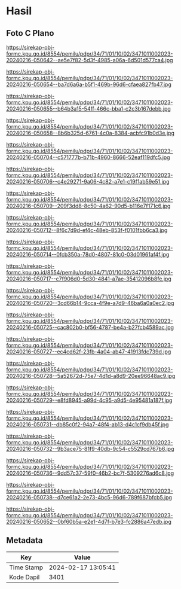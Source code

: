# Hasil

## Foto C Plano

https://sirekap-obj-formc.kpu.go.id/8554/pemilu/pdpr/34/71/01/10/02/3471011002023-20240216-050642--ae5e7f82-5d3f-4985-a06a-6d501d577ca4.jpg

https://sirekap-obj-formc.kpu.go.id/8554/pemilu/pdpr/34/71/01/10/02/3471011002023-20240216-050654--ba7d6a6a-b5f1-469b-96d6-cfaea827fb47.jpg

https://sirekap-obj-formc.kpu.go.id/8554/pemilu/pdpr/34/71/01/10/02/3471011002023-20240216-050655--b64b3a15-54ff-466c-bba1-c2c3b167debb.jpg

https://sirekap-obj-formc.kpu.go.id/8554/pemilu/pdpr/34/71/01/10/02/3471011002023-20240216-050658--8b6b325d-6761-4c0a-8384-acbfc91b0d3e.jpg

https://sirekap-obj-formc.kpu.go.id/8554/pemilu/pdpr/34/71/01/10/02/3471011002023-20240216-050704--c571777b-b71b-4960-8666-52eaf119dfc5.jpg

https://sirekap-obj-formc.kpu.go.id/8554/pemilu/pdpr/34/71/01/10/02/3471011002023-20240216-050706--c4e29271-9a06-4c82-a7e1-c19f1ab59e51.jpg

https://sirekap-obj-formc.kpu.go.id/8554/pemilu/pdpr/34/71/01/10/02/3471011002023-20240216-050709--209f3dd8-8c50-4a62-90d5-b116e7f171c6.jpg

https://sirekap-obj-formc.kpu.go.id/8554/pemilu/pdpr/34/71/01/10/02/3471011002023-20240216-050712--8f6c7d9d-ef4c-48eb-853f-f0101fbb6ca3.jpg

https://sirekap-obj-formc.kpu.go.id/8554/pemilu/pdpr/34/71/01/10/02/3471011002023-20240216-050714--0fcb350a-78d0-4807-81c0-03d01961af4f.jpg

https://sirekap-obj-formc.kpu.go.id/8554/pemilu/pdpr/34/71/01/10/02/3471011002023-20240216-050717--c7f906d0-5d30-4841-a7ae-35412096b8fe.jpg

https://sirekap-obj-formc.kpu.go.id/8554/pemilu/pdpr/34/71/01/10/02/3471011002023-20240216-050720--3cd66b14-9cca-4f9e-a7d9-46ba6a0a0ec2.jpg

https://sirekap-obj-formc.kpu.go.id/8554/pemilu/pdpr/34/71/01/10/02/3471011002023-20240216-050725--cac802b0-bf56-4787-be4a-b27fcb4589ac.jpg

https://sirekap-obj-formc.kpu.go.id/8554/pemilu/pdpr/34/71/01/10/02/3471011002023-20240216-050727--ec4cd62f-23fb-4a04-ab47-41913fdc739d.jpg

https://sirekap-obj-formc.kpu.go.id/8554/pemilu/pdpr/34/71/01/10/02/3471011002023-20240216-050728--5a52672d-75e7-4d1d-a8d9-20ee96648ac9.jpg

https://sirekap-obj-formc.kpu.go.id/8554/pemilu/pdpr/34/71/01/10/02/3471011002023-20240216-050729--e8fd8945-a99d-4c95-a9d5-4e95481a187f.jpg

https://sirekap-obj-formc.kpu.go.id/8554/pemilu/pdpr/34/71/01/10/02/3471011002023-20240216-050731--db85c0f2-94a7-48f4-ab13-d4c1cf9db45f.jpg

https://sirekap-obj-formc.kpu.go.id/8554/pemilu/pdpr/34/71/01/10/02/3471011002023-20240216-050732--9b3ace75-81f9-40db-9c54-c5529cd767b6.jpg

https://sirekap-obj-formc.kpu.go.id/8554/pemilu/pdpr/34/71/01/10/02/3471011002023-20240216-050736--9dd57c37-59f0-46b2-bc7f-5309276ad6c8.jpg

https://sirekap-obj-formc.kpu.go.id/8554/pemilu/pdpr/34/71/01/10/02/3471011002023-20240216-050738--d7ce61a2-2e73-4bc5-96d6-789f687bfcb5.jpg

https://sirekap-obj-formc.kpu.go.id/8554/pemilu/pdpr/34/71/01/10/02/3471011002023-20240216-050652--0bf60b5a-e2e1-4d7f-b7e3-fc2886a47edb.jpg


## Metadata

| Key        | Value               |
| ---------- | ------------------- |
| Time Stamp | 2024-02-17 13:05:41 |
| Kode Dapil | 3401                |



